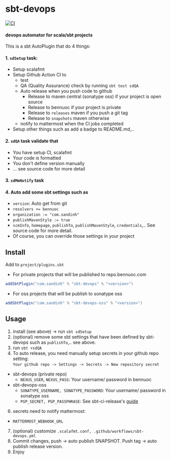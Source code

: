 # sbt-devops

[![CI](https://github.com/ohze/sbt-devops/actions/workflows/sbt-devops.yml/badge.svg)](https://github.com/ohze/sbt-devops/actions/workflows/sbt-devops.yml)

#### devops automator for scala/sbt projects
This is a sbt AutoPlugin that do 4 things:

#### 1. `sdSetup` task:
+ Setup scalafmt
+ Setup Github Action CI to
  - test
  - QA (Quality Assurance) check by running `sbt test sdQA`
  - Auto release when you push code to github
    * Release to maven central (sonatype oss) if your project is open source
    * Release to bennuoc if your project is private
    * Release to `releases` maven if you push a git tag
    * Release to `snapshots` maven otherwise
  - notify to mattermost when the CI jobs completed
+ Setup other things such as add a badge to README.md,..

#### 2. `sdQA` task validate that
+ You have setup CI, scalafmt
+ Your code is formatted
+ You don't define version manually
+ ... see source code for more detail

#### 3. `sdMmNotify` task

#### 4. Auto add some sbt settings such as
+ `version`: Auto get from git
+ `resolvers += bennuoc`
+ `organization := "com.sandinh"`
+ `publishMavenStyle := true`
+ `scmInfo`, `homepage`, `publishTo`, `publishMavenStyle`, `credentials`,..
  See source code for more detail.
+ Of course, you can override those settings in your project

## Install
Add to `project/plugins.sbt`
+ For private projects that will be published to repo.bennuoc.com
```sbt
addSbtPlugin("com.sandinh" % "sbt-devops" % "<version>")
```
+ For oss projects that will be publish to sonatype oss
```sbt
addSbtPlugin("com.sandinh" % "sbt-devops-oss" % "<version>")
```

## Usage
1. install (see above) -> run `sbt sdSetup`
2. (optional) remove some sbt settings that have been defined by sbt-devops such as `publishTo`,.. see above.
3. run `sbt +sdQA`
4. To auto release, you need manually setup secrets in your github repo setting:  
   `Your github repo -> Settings -> Secrets -> New repository secret`
+ sbt-devops (private repo)
  - `NEXUS_USER`, `NEXUS_PASS`: Your username/ password in bennuoc
+ sbt-devops-oss
  - `SONATYPE_USERNAME, SONATYPE_PASSWORD`: Your username/ password in sonatype oss
  - `PGP_SECRET, PGP_PASSPHRASE`: See sbt-ci-release's [guide](https://github.com/olafurpg/sbt-ci-release#gpg)
6. secrets need to notify mattermost:
  - `MATTERMOST_WEBHOOK_URL`
7. (optional) customize `.scalafmt.conf, .github/workflows/sbt-devops.yml`
8. Commit changes, push -> auto publish SNAPSHOT. Push tag -> auto publish release version.
9. Enjoy
